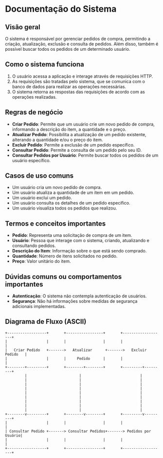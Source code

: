 # Documentação do Sistema

## Visão geral
O sistema é responsável por gerenciar pedidos de compra, permitindo a criação, atualização, exclusão e consulta de pedidos. Além disso, também é possível buscar todos os pedidos de um determinado usuário.

## Como o sistema funciona
1. O usuário acessa a aplicação e interage através de requisições HTTP.
2. As requisições são tratadas pelo sistema, que se comunica com o banco de dados para realizar as operações necessárias.
3. O sistema retorna as respostas das requisições de acordo com as operações realizadas.

## Regras de negócio
- **Criar Pedido**: Permite que um usuário crie um novo pedido de compra, informando a descrição do item, a quantidade e o preço.
- **Atualizar Pedido**: Possibilita a atualização de um pedido existente, alterando a quantidade e/ou o preço do item.
- **Excluir Pedido**: Permite a exclusão de um pedido específico.
- **Consultar Pedido**: Permite a consulta de um pedido pelo seu ID.
- **Consultar Pedidos por Usuário**: Permite buscar todos os pedidos de um usuário específico.

## Casos de uso comuns
- Um usuário cria um novo pedido de compra.
- Um usuário atualiza a quantidade de um item em um pedido.
- Um usuário exclui um pedido.
- Um usuário consulta os detalhes de um pedido específico.
- Um usuário visualiza todos os pedidos que realizou.

## Termos e conceitos importantes
- **Pedido**: Representa uma solicitação de compra de um item.
- **Usuário**: Pessoa que interage com o sistema, criando, atualizando e consultando pedidos.
- **Descrição do Item**: Informação sobre o que está sendo comprado.
- **Quantidade**: Número de itens solicitados no pedido.
- **Preço**: Valor unitário do item.

## Dúvidas comuns ou comportamentos importantes
- **Autenticação**: O sistema não contempla autenticação de usuários.
- **Segurança**: Não há informações sobre medidas de segurança adicionais implementadas.

## Diagrama de Fluxo (ASCII)

```
+------------------+       +-----------------+       +-------------------+
|                  |       |                 |       |                   |
|   Criar Pedido   +------->   Atualizar      +------->   Excluir Pedido   |
|                  |       |     Pedido      |       |                   |
+--------+---------+       +--------+--------+       +---------+---------+
         |                        |                           |
         |                        |                           |
         |                        |                           |
         |                        |                           |
         |                        |                           |
         |                        |                           |
         |                        |                           |
         |                        |                           |
         |                        |                           |
+--------v---------+       +--------v--------+       +---------v---------+
|                  |       |                 |       |                   |
| Consultar Pedido +-------> Consultar Pedidos+-------> Pedidos por Usuário|
|                  |       |                 |       |                   |
+------------------+       +-----------------+       +-------------------+
```